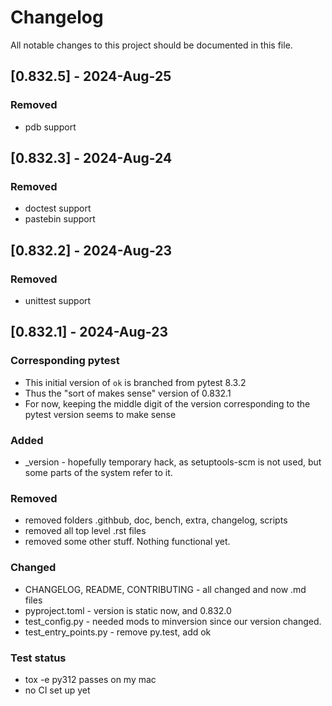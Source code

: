 # Changelog

All notable changes to this project should be documented in this file.

<!--
## [Unreleased] - yyyy-month-dd

### Added
- nothing so far

### Removed
- nothing so far

### Fixed
- nothing so far

### Changed
- nothing so far
-->

## [0.832.5] - 2024-Aug-25

### Removed
- pdb support

## [0.832.3] - 2024-Aug-24

### Removed
- doctest support
- pastebin support

## [0.832.2] - 2024-Aug-23

### Removed
- unittest support

## [0.832.1] - 2024-Aug-23

### Corresponding pytest
- This initial version of `ok` is branched from pytest 8.3.2
- Thus the "sort of makes sense" version of 0.832.1
- For now, keeping the middle digit of the version corresponding
  to the pytest version seems to make sense

### Added
- _version - hopefully temporary hack, as setuptools-scm is not used, 
  but some parts of the system refer to it.

### Removed
- removed folders .githbub, doc, bench, extra, changelog, scripts
- removed all top level .rst files
- removed some other stuff. Nothing functional yet.

### Changed
- CHANGELOG, README, CONTRIBUTING - all changed and now .md files
- pyproject.toml - version is static now, and 0.832.0
- test_config.py - needed mods to minversion since our version changed.
- test_entry_points.py - remove py.test, add ok

### Test status
- tox -e py312 passes on my mac
- no CI set up yet

